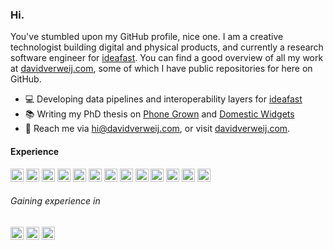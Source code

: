 ### Hi.

You've stumbled upon my GitHub profile, nice one. I am a creative technologist building digital and physical products, and currently a research software engineer  for [ideafast](https://github.com/ideafast). You can find a good overview of all my work at [davidverweij.com](https://www.davidverweij.com), some of which I have public repositories for here on GitHub.

- 💻 Developing data pipelines and interoperability layers for [ideafast](https://github.com/ideafast)
- 📚 Writing my PhD thesis on [Phone Grown](https://www.davidverweij.com/phonegrown/) and [Domestic Widgets](https://www.davidverweij.com/domesticwidgets/)
- 📱 Reach me via [hi@davidverweij.com](mailto:hi@davidverweij.com), or visit [davidverweij.com](https://www.davidverweij.com).

#### Experience
<a href="https://www.w3.org/TR/html5/" title="HTML5"><img src="https://github.com/tomchen/stack-icons/blob/master/logos/html-5.svg" alt="HTML5" width="21px" height="21px"></a>
<a href="https://www.w3.org/TR/CSS/" title="CSS3"><img src="https://github.com/tomchen/stack-icons/blob/master/logos/css-3.svg" alt="CSS3" width="21px" height="21px"></a>
<a href="https://developer.mozilla.org/en-US/docs/Web/JavaScript" title="JavaScript"><img src="https://github.com/tomchen/stack-icons/blob/master/logos/javascript.svg" alt="JavaScript" width="21px" height="21px"></a>
<a href="https://www.typescriptlang.org/" title="Typescript"><img src="https://github.com/tomchen/stack-icons/blob/master/logos/typescript-icon.svg" alt="Typescript" width="21px" height="21px"></a>
<a href="https://nodejs.org/" title="Node.js"><img src="https://github.com/tomchen/stack-icons/blob/master/logos/nodejs-icon.svg" alt="Node.js" width="21px" height="21px"></a>
<a href="https://www.java.com/" title="Java"><img src="https://github.com/tomchen/stack-icons/blob/master/logos/java.svg" alt="Java" width="21px" height="21px"></a>
<a href="https://isocpp.org/" title="C++"><img src="https://github.com/tomchen/stack-icons/blob/master/logos/c-plusplus.svg" alt="C++" width="21px" height="21px"></a>
<a href="https://www.python.org/" title="Python"><img src="https://github.com/tomchen/stack-icons/blob/master/logos/python.svg" alt="Python" width="21px" height="21px"></a>
<a href="https://dev.mysql.com/" title="MySQL"><img src="https://github.com/tomchen/stack-icons/blob/master/logos/mysql.svg" alt="MySQL" width="21px" height="21px"></a>
<a href="https://www.w3.org/2001/sw/wiki/REST" title="REST"><img src="https://github.com/tomchen/stack-icons/blob/master/logos/rest.svg" alt="REST" width="21px" height="21px"></a>
<a href="https://cloud.google.com/gcp/" title="Google Cloud Platform"><img src="https://github.com/tomchen/stack-icons/blob/master/logos/google-cloud-platform.svg" alt="GCP" width="21px" height="21px"></a>
<a href="https://www.firebase.com/" title="Firebase"><img src="https://github.com/tomchen/stack-icons/blob/master/logos/firebase.svg" alt="Firebase" width="21px" height="21px"></a>
<a href="https://git-scm.com/" title="Git"><img src="https://github.com/tomchen/stack-icons/blob/master/logos/git-icon.svg" alt="Git" width="21px" height="21px"></a>


###### Gaining experience in
<a href="https://reactjs.org/" title="React"><img src="https://github.com/tomchen/stack-icons/blob/master/logos/react.svg" alt="React" width="21px" height="21px"></a>
<a href="https://vuejs.org/" title="Vue.js"><img src="https://github.com/tomchen/stack-icons/blob/master/logos/vue.svg" alt="Vue.js" width="21px" height="21px"></a>
<a href="https://www.docker.com/" title="docker"><img src="https://github.com/tomchen/stack-icons/blob/master/logos/docker-icon.svg" alt="docker" width="21px" height="21px"></a>
